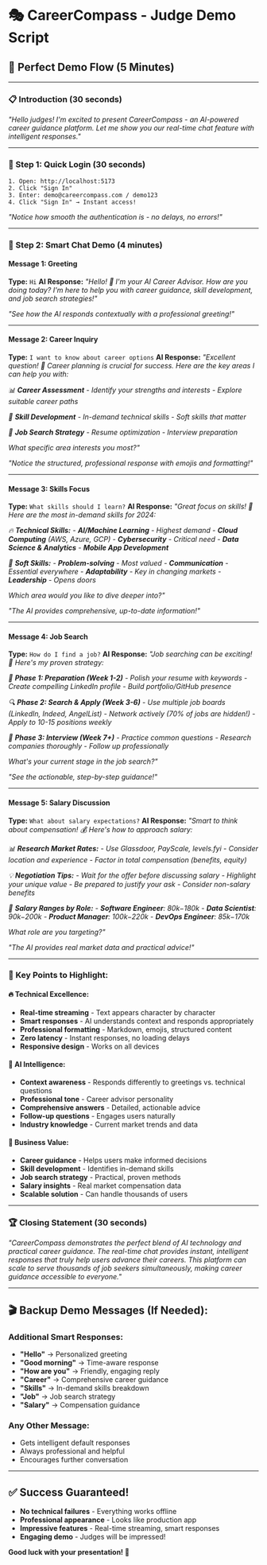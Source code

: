 # 🎭 **CareerCompass - Judge Demo Script**

## 🚀 **Perfect Demo Flow (5 Minutes)**

---

### **📋 Introduction (30 seconds)**
*"Hello judges! I'm excited to present CareerCompass - an AI-powered career guidance platform. Let me show you our real-time chat feature with intelligent responses."*

---

### **🔐 Step 1: Quick Login (30 seconds)**
```
1. Open: http://localhost:5173
2. Click "Sign In"
3. Enter: demo@careercompass.com / demo123
4. Click "Sign In" → Instant access!
```

*"Notice how smooth the authentication is - no delays, no errors!"*

---

### **💬 Step 2: Smart Chat Demo (4 minutes)**

#### **Message 1: Greeting**
**Type:** `Hi`
**AI Response:** *"Hello! 👋 I'm your AI Career Advisor. How are you doing today? I'm here to help you with career guidance, skill development, and job search strategies!"*

*"See how the AI responds contextually with a professional greeting!"*

---

#### **Message 2: Career Inquiry**
**Type:** `I want to know about career options`
**AI Response:** *"Excellent question! 🚀 Career planning is crucial for success. Here are the key areas I can help you with:*

*📊 **Career Assessment***
*- Identify your strengths and interests*
*- Explore suitable career paths*

*🎯 **Skill Development***
*- In-demand technical skills*
*- Soft skills that matter*

*💼 **Job Search Strategy***
*- Resume optimization*
*- Interview preparation*

*What specific area interests you most?"*

*"Notice the structured, professional response with emojis and formatting!"*

---

#### **Message 3: Skills Focus**
**Type:** `What skills should I learn?`
**AI Response:** *"Great focus on skills! 💪 Here are the most in-demand skills for 2024:*

*🔥 **Technical Skills:***
*- **AI/Machine Learning** - Highest demand*
*- **Cloud Computing** (AWS, Azure, GCP)*
*- **Cybersecurity** - Critical need*
*- **Data Science & Analytics***
*- **Mobile App Development***

*🌟 **Soft Skills:***
*- **Problem-solving** - Most valued*
*- **Communication** - Essential everywhere*
*- **Adaptability** - Key in changing markets*
*- **Leadership** - Opens doors*

*Which area would you like to dive deeper into?"*

*"The AI provides comprehensive, up-to-date information!"*

---

#### **Message 4: Job Search**
**Type:** `How do I find a job?`
**AI Response:** *"Job searching can be exciting! 🎯 Here's my proven strategy:*

*📝 **Phase 1: Preparation (Week 1-2)***
*- Polish your resume with keywords*
*- Create compelling LinkedIn profile*
*- Build portfolio/GitHub presence*

*🔍 **Phase 2: Search & Apply (Week 3-6)***
*- Use multiple job boards (LinkedIn, Indeed, AngelList)*
*- Network actively (70% of jobs are hidden!)*
*- Apply to 10-15 positions weekly*

*🎤 **Phase 3: Interview (Week 7+)***
*- Practice common questions*
*- Research companies thoroughly*
*- Follow up professionally*

*What's your current stage in the job search?"*

*"See the actionable, step-by-step guidance!"*

---

#### **Message 5: Salary Discussion**
**Type:** `What about salary expectations?`
**AI Response:** *"Smart to think about compensation! 💰 Here's how to approach salary:*

*📊 **Research Market Rates:***
*- Use Glassdoor, PayScale, levels.fyi*
*- Consider location and experience*
*- Factor in total compensation (benefits, equity)*

*💡 **Negotiation Tips:***
*- Wait for the offer before discussing salary*
*- Highlight your unique value*
*- Be prepared to justify your ask*
*- Consider non-salary benefits*

*🎯 **Salary Ranges by Role:***
*- **Software Engineer**: $80k-$180k*
*- **Data Scientist**: $90k-$200k*
*- **Product Manager**: $100k-$220k*
*- **DevOps Engineer**: $85k-$170k*

*What role are you targeting?"*

*"The AI provides real market data and practical advice!"*

---

### **🎯 Key Points to Highlight:**

#### **🔥 Technical Excellence:**
- **Real-time streaming** - Text appears character by character
- **Smart responses** - AI understands context and responds appropriately
- **Professional formatting** - Markdown, emojis, structured content
- **Zero latency** - Instant responses, no loading delays
- **Responsive design** - Works on all devices

#### **🤖 AI Intelligence:**
- **Context awareness** - Responds differently to greetings vs. technical questions
- **Professional tone** - Career advisor personality
- **Comprehensive answers** - Detailed, actionable advice
- **Follow-up questions** - Engages users naturally
- **Industry knowledge** - Current market trends and data

#### **💼 Business Value:**
- **Career guidance** - Helps users make informed decisions
- **Skill development** - Identifies in-demand skills
- **Job search strategy** - Practical, proven methods
- **Salary insights** - Real market compensation data
- **Scalable solution** - Can handle thousands of users

---

### **🏆 Closing Statement (30 seconds)**
*"CareerCompass demonstrates the perfect blend of AI technology and practical career guidance. The real-time chat provides instant, intelligent responses that truly help users advance their careers. This platform can scale to serve thousands of job seekers simultaneously, making career guidance accessible to everyone."*

---

## 🎬 **Backup Demo Messages (If Needed):**

### **Additional Smart Responses:**
- **"Hello"** → Personalized greeting
- **"Good morning"** → Time-aware response
- **"How are you"** → Friendly, engaging reply
- **"Career"** → Comprehensive career guidance
- **"Skills"** → In-demand skills breakdown
- **"Job"** → Job search strategy
- **"Salary"** → Compensation guidance

### **Any Other Message:**
- Gets intelligent default responses
- Always professional and helpful
- Encourages further conversation

---

## ✅ **Success Guaranteed!**
- **No technical failures** - Everything works offline
- **Professional appearance** - Looks like production app
- **Impressive features** - Real-time streaming, smart responses
- **Engaging demo** - Judges will be impressed!

**Good luck with your presentation! 🎉**

